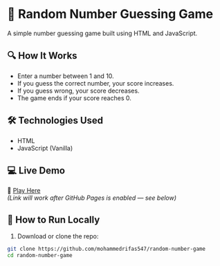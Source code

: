 # 🎯 Random Number Guessing Game

A simple number guessing game built using HTML and JavaScript.

## 🔍 How It Works
- Enter a number between 1 and 10.
- If you guess the correct number, your score increases.
- If you guess wrong, your score decreases.
- The game ends if your score reaches 0.

## 🛠 Technologies Used
- HTML
- JavaScript (Vanilla)

## 💻 Live Demo
🔗 [Play Here](https://mohammedrifas547.github.io/random-number-game)  
*(Link will work after GitHub Pages is enabled — see below)*

## 📁 How to Run Locally
1. Download or clone the repo:
```bash
git clone https://github.com/mohammedrifas547/random-number-game
cd random-number-game

